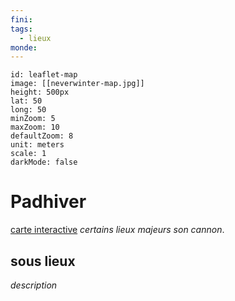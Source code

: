 ```yaml
---
fini: 
tags:
  - lieux
monde:
---
```

```leaflet 
id: leaflet-map 
image: [[neverwinter-map.jpg]] 
height: 500px 
lat: 50 
long: 50 
minZoom: 5 
maxZoom: 10 
defaultZoom: 8 
unit: meters 
scale: 1 
darkMode: false 
```
# Padhiver
[carte interactive](https://www.aidedd.org/atlas/index.php?map=N&l=0) *certains lieux majeurs son cannon*.
## sous lieux
*description*
